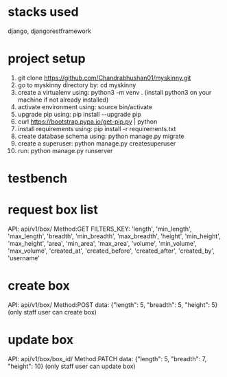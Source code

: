 # stacks used
django, djangorestframework

# project setup
1. git clone https://github.com/Chandrabhushan01/myskinny.git
2. go to myskinny directory by: cd myskinny
3. create a virtualenv using: python3 -m venv . (install python3 on your machine if not already installed)
4. activate environment using: source bin/activate
5. upgrade pip using: pip install --upgrade pip
6. curl https://bootstrap.pypa.io/get-pip.py | python
7. install requirements using: pip install -r requirements.txt
8. create database schema using: python manage.py migrate
9. create a superuser: python manage.py createsuperuser
10. run: python manage.py runserver



# testbench
# request box list
API: api/v1/box/
Method:GET
FILTERS_KEY: 'length', 'min_length', 'max_length',
        'breadth', 'min_breadth', 'max_breadth',
        'height', 'min_height', 'max_height',
        'area', 'min_area', 'max_area',
        'volume', 'min_volume', 'max_volume',
        'created_at', 'created_before', 'created_after',
        'created_by', 'username' 

# create box
API: api/v1/box/
Method:POST
data: {"length": 5, "breadth": 5, "height": 5}
(only staff user can create box)

# update box
API: api/v1/box/box_id/
Method:PATCH
data: {"length": 5, "breadth": 7, "height": 10}
(only staff user can update box)

